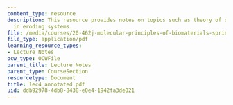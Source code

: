 ```yaml
---
content_type: resource
description: This resource provides notes on topics such as theory of drug release
  in eroding systems.
file: /media/courses/20-462j-molecular-principles-of-biomaterials-spring-2006/ddb929784db88438e0e41942fa3de021_lec4_annotated.pdf
file_type: application/pdf
learning_resource_types:
- Lecture Notes
ocw_type: OCWFile
parent_title: Lecture Notes
parent_type: CourseSection
resourcetype: Document
title: lec4_annotated.pdf
uid: ddb92978-4db8-8438-e0e4-1942fa3de021
---
```

